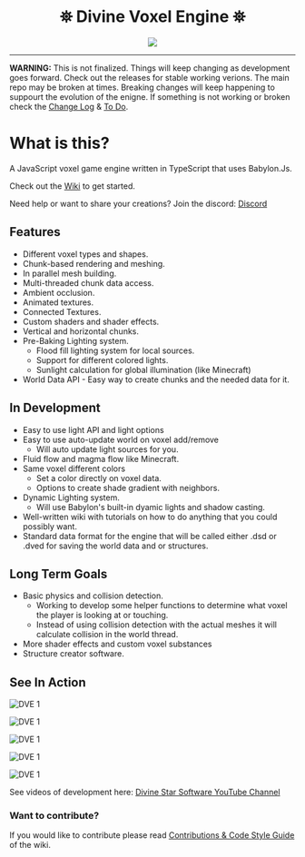 <h1 align="center">
 ⛯ Divine Voxel Engine ⛯
</h1>

<p align="center">
<img src="https://divinestarapparel.com/wp-content/uploads/2021/02/logo-small.png"/>
</p>

---
**WARNING:**
This is not finalized. Things will keep changing as development goes forward.
Check out the releases for stable working verions. The main repo may be broken at times. Breaking changes will keep happening to suppourt the evolution of the enigne.
If something is not working or broken check the [Change Log](https://github.com/Divine-Star-Software/DivineVoxelEngine/wiki/Change-Log) & [To Do](https://github.com/Divine-Star-Software/DivineVoxelEngine/wiki/To-Do).

# What is this?

A JavaScript voxel game engine written in TypeScript that uses Babylon.Js. 

Check out the [Wiki](https://github.com/Divine-Star-Software/DivineVoxelEngine/wiki) to get started.

Need help or want to share your creations? Join the discord: 
[Discord](https://discord.gg/e2tFazST)

## Features

- Different voxel types and shapes.
- Chunk-based rendering and meshing.
- In parallel mesh building.
- Multi-threaded chunk data access.
- Ambient occlusion.
- Animated textures.
- Connected Textures.
- Custom shaders and shader effects.
- Vertical and horizontal chunks.
- Pre-Baking Lighting system.
  - Flood fill lighting system for local sources.
  - Support for different colored lights.
  - Sunlight calculation for global illumination (like Minecraft) 
- World Data API - Easy way to create chunks and the needed data for it.

## In Development

- Easy to use light API and light options
- Easy to use auto-update world on voxel add/remove 
  - Will auto update light sources for you. 
- Fluid flow and magma flow like Minecraft.
- Same voxel different colors
  - Set a color directly on voxel data. 
  - Options to create shade gradient with neighbors. 
- Dynamic Lighting system.
  - Will use Babylon's built-in dyamic lights and shadow casting.
- Well-written wiki with tutorials on how to do anything that you could possibly want.
- Standard data format for the engine that will be called either .dsd or .dved for saving the world data and or structures.

## Long Term Goals

- Basic physics and collision detection. 
  - Working to develop some helper functions to determine what voxel the player is looking at or touching. 
  - Instead of using collision detection with the actual meshes it will calculate collision in the world thread. 
- More shader effects and custom voxel substances
- Structure creator software. 



## See In Action

![DVE 1](https://divine-star-software.github.io/DigitalAssets/images/DVE/DVE-new1.JPG)

![DVE 1](https://divine-star-software.github.io/DigitalAssets/images/DVE/DVE-new2.JPG)

![DVE 1](https://portfolio.lucasdamianjohnson.dev/images/portfolio/DVOXEL/ss11.jpg)

![DVE 1](https://portfolio.lucasdamianjohnson.dev/images/portfolio/DVOXEL/ss9.jpg)

![DVE 1](https://portfolio.lucasdamianjohnson.dev/images/portfolio/DVOXEL/ss8.jpg)

See videos of development here:
[Divine Star Software YouTube Channel](https://www.youtube.com/channel/UC6n2h7qiuEHI6oLLvod5wdg)

### Want to contribute?

If you would like to contribute please read [Contributions & Code Style Guide](https://github.com/Divine-Star-Software/DivineVoxelEngine/wiki/Contributions-&-Code-Style-Guide) of the wiki.



 
